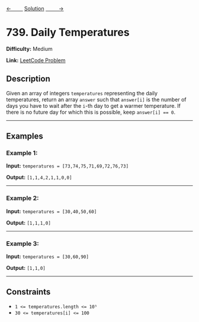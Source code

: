 [<-&nbsp;&nbsp;&nbsp;&nbsp;&nbsp;&nbsp;&nbsp;&nbsp;](../20.%20Valid%20Parentheses/statement.md)
[Solution](739.%20Daily%20Temperatures/solution.js)
[&nbsp;&nbsp;&nbsp;&nbsp;&nbsp;&nbsp;&nbsp;&nbsp; ->](../155.%20Min%20Stack/statement.md)

# 739. Daily Temperatures

**Difficulty:** Medium

**Link:** [LeetCode Problem](https://leetcode.com/problems/daily-temperatures/)

## Description

Given an array of integers `temperatures` representing the daily temperatures, return an array `answer` such that `answer[i]` is the number of days you have to wait after the `i`-th day to get a warmer temperature.
If there is no future day for which this is possible, keep `answer[i] == 0`.

---

## Examples

### Example 1:

**Input:**
`temperatures = [73,74,75,71,69,72,76,73]`

**Output:**
`[1,1,4,2,1,1,0,0]`

---

### Example 2:

**Input:**
`temperatures = [30,40,50,60]`

**Output:**
`[1,1,1,0]`

---

### Example 3:

**Input:**
`temperatures = [30,60,90]`

**Output:**
`[1,1,0]`

---

## Constraints

- `1 <= temperatures.length <= 10⁵`
- `30 <= temperatures[i] <= 100`
